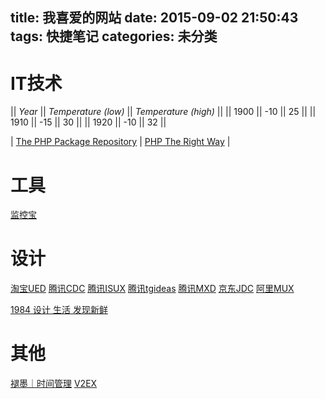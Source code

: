 title: 我喜爱的网站
date: 2015-09-02 21:50:43
tags: 快捷笔记
categories: 未分类
---
# IT技术

|| *Year* || *Temperature (low)* || *Temperature (high)* ||
|| 1900 || -10 || 25 ||
|| 1910 || -15 || 30 ||
|| 1920 || -10 || 32 ||

| [The PHP Package Repository](https://packagist.org/) | [PHP The Right Way](http://laravel-china.github.io/php-the-right-way/) |


# 工具
[监控宝](http://www.jiankongbao.com/)


# 设计

[淘宝UED](http://ued.taobao.org/blog/)
[腾讯CDC](http://cdc.tencent.com/)
[腾讯ISUX](http://isux.tencent.com/)
[腾讯tgideas](http://tgideas.qq.com/)
[腾讯MXD](http://mxd.tencent.com/)
[京东JDC](http://jdc.jd.com/)
[阿里MUX](http://mux.alimama.com/)

[1984 设计 生活 发现新鲜](http://since1984.cn/)

# 其他

[褪墨｜时间管理](http://www.mifengtd.cn/)
[V2EX](https://www.v2ex.com/)
